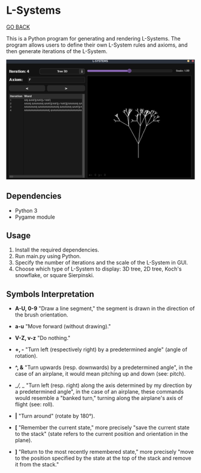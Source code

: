 # L-Systems

[GO BACK](https://github.com/0xMartin/UTB-FAI-programs)

This is a Python program for generating and rendering L-Systems. The program allows users to define their own L-System rules and axioms, and then generate iterations of the L-System.

<img src="./img/img1.png">

## Dependencies
* Python 3
* Pygame module

## Usage
1. Install the required dependencies.
1. Run main.py using Python.
1. Specify the number of iterations and the scale of the L-System in GUI.
1. Choose which type of L-System to display: 3D tree, 2D tree, Koch's snowflake, or square Sierpinski.

## Symbols Interpretation
* __A-U, 0-9__ "Draw a line segment," the segment is drawn in the direction of the brush orientation.

* __a-u__ "Move forward (without drawing)."

* __V-Z, v-z__ "Do nothing."

* __+, -__ "Turn left (respectively right) by a predetermined angle" (angle of rotation).

* __^, &__ "Turn upwards (resp. downwards) by a predetermined angle", in the case of an airplane, it would mean pitching up and down (see: pitch).

* __/, \__ "Turn left (resp. right) along the axis determined by my direction by a predetermined angle", in the case of an airplane, these commands would resemble a "banked turn," turning along the airplane's axis of flight (see: roll).

* __|__ "Turn around" (rotate by 180°).

* __[__ "Remember the current state," more precisely "save the current state to the stack" (state refers to the current position and orientation in the plane).

* __]__ "Return to the most recently remembered state," more precisely "move to the position specified by the state at the top of the stack and remove it from the stack."